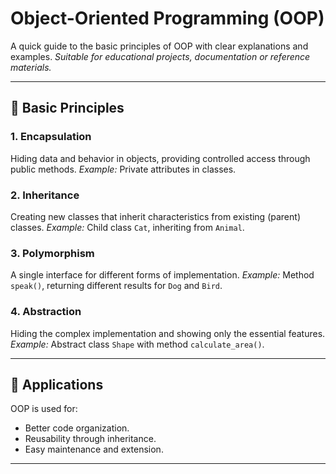 # Object-Oriented Programming (OOP)

A quick guide to the basic principles of OOP with clear explanations and examples.
*Suitable for educational projects, documentation or reference materials.*

---

## 📌 Basic Principles

### 1. **Encapsulation**
Hiding data and behavior in objects, providing controlled access through public methods.
*Example:* Private attributes in classes.

### 2. **Inheritance**
Creating new classes that inherit characteristics from existing (parent) classes.
*Example:* Child class `Cat`, inheriting from `Animal`.

### 3. **Polymorphism**
A single interface for different forms of implementation.
*Example:* Method `speak()`, returning different results for `Dog` and `Bird`.

### 4. **Abstraction**
Hiding the complex implementation and showing only the essential features.
*Example:* Abstract class `Shape` with method `calculate_area()`.

---

## 🎯 Applications
OOP is used for:
- Better code organization.
- Reusability through inheritance.
- Easy maintenance and extension.

---

